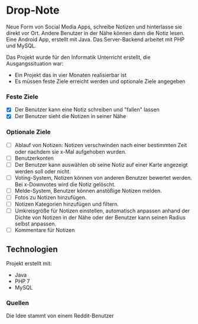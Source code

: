 # Drop-Note

Neue Form von Social Media Apps, schreibe Notizen und hinterlasse sie direkt vor Ort. Andere Benutzer in der Nähe können dann die Notiz lesen.
Eine Android App, erstellt mit Java. Das Server-Backend arbeitet mit PHP und MySQL.

Das Projekt wurde für den Informatik Unterricht erstellt, die Ausgangssituation war:
* Ein Projekt das in vier Monaten realisierbar ist
* Es müssen feste Ziele erreicht werden und optionale Ziele angegeben

### Feste Ziele
- [x] Der Benutzer kann eine Notiz schreiben und "fallen" lassen
- [x] Der Benutzer sieht die Notizen in seiner Nähe

### Optionale Ziele
- [ ] Ablauf von Notizen: Notizen verschwinden nach einer bestimmten Zeit oder nachdem sie x-Mal aufgehoben wurden.
- [ ] Benutzerkonten
- [ ] Der Benutzer kann auswählen ob seine Notiz auf einer Karte angezeigt werden soll oder nicht.
- [ ] Voting-System, Notizen können von anderen Benutzer bewertet werden. Bei x-Downvotes wird die Notiz gelöscht.
- [ ] Melde-System, Benutzer können anstößige Notizen melden.
- [ ] Fotos zu Notizen hinzufügen.
- [ ] Notizen Kategorien hinzufügen und filtern.
- [ ] Umkreisgröße für Notizen einstellen, automatisch anpassen anhand der Dichte von Notizen in der Nähe oder der Benutzer kann seinen Radius selbst anpassen.
- [ ] Kommentare für Notizen

## Technologien
Projekt erstellt mit:
* Java
* PHP 7
* MySQL

### Quellen
Die Idee stammt von einem Reddit-Benutzer
